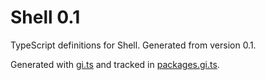 # Shell 0.1

TypeScript definitions for Shell. Generated from version 0.1.

Generated with [gi.ts](https://gitlab.gnome.org/ewlsh/gi.ts) and tracked in [packages.gi.ts](https://gitlab.gnome.org/ewlsh/packages.gi.ts).
